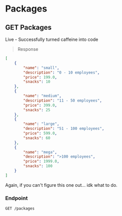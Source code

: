 # Packages

## GET Packages

<aside class="success">
Live - Successfully turned caffeine into code
</aside>

> Response

```json
[
    {
        "name": "small",
        "description": "0 - 10 employees",
        "price": 199.0,
        "snacks": 10
    },
    {
        "name": "medium",
        "description": "11 - 50 employees",
        "price": 399.0,
        "snacks": 25
    },
    {
        "name": "large",
        "description": "51 - 100 employees",
        "price": 599.0,
        "snacks": 60
    },
    {
        "name": "mega",
        "description": ">100 employees",
        "price": 1999.0,
        "snacks": 100
    }
]
```

Again, if you can't figure this one out... idk what to do.

### Endpoint

`GET /packages`
